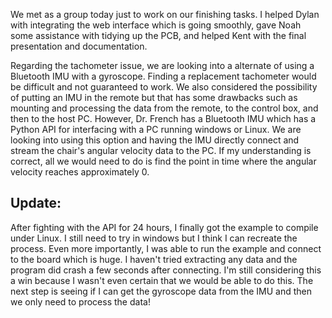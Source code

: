We met as a group today just to work on our finishing tasks. I helped Dylan with integrating the web interface which is going smoothly, gave Noah some assistance with tidying up the PCB, and helped Kent with the final presentation and documentation. 

Regarding the tachometer issue, we are looking into a alternate of using a Bluetooth IMU with a gyroscope. Finding a replacement tachometer would be difficult and not guaranteed to work. We also considered the possibility of putting an IMU in the remote but that has some drawbacks such as mounting and processing the data from the remote, to the control box, and then to the host PC. However, Dr. French has a Bluetooth IMU which has a Python API for interfacing with a PC running windows or Linux. We are looking into using this option and having the IMU directly connect and stream the chair's angular velocity data to the PC. If my understanding is correct, all we would need to  do is find the point in time where the angular velocity reaches approximately 0. 

## Update:
After fighting with the API for 24 hours, I finally got the example to compile under Linux. I still need to try in windows but I think I can recreate the process. Even more importantly, I was able to run the example and connect to the board which is huge. I haven't tried extracting any data and the program did crash a few seconds after connecting. I'm still considering this a win because I wasn't even certain that we would be able to do this. The next step is seeing if I can get the gyroscope data from the IMU and then we only need to process the data!